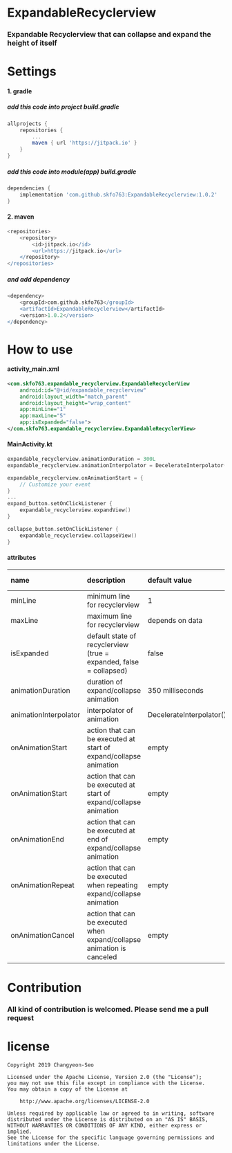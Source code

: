 # ExpandableRecyclerview
### Expandable Recyclerview that can collapse and expand the height of itself


# Settings
#### 1. gradle
##### add this code into project build.gradle
~~~groovy
allprojects {
    repositories {
   		...
   		maven { url 'https://jitpack.io' }
   	}
}
~~~

##### add this code into module(app) build.gradle
~~~groovy
dependencies {
    implementation 'com.github.skfo763:ExpandableRecyclerview:1.0.2'
}
~~~

#### 2. maven
~~~groovy
<repositories>
	<repository>
	    <id>jitpack.io</id>
        <url>https://jitpack.io</url>
	</repository>
</repositories>
~~~
##### and add dependency
~~~groovy
<dependency>	   
	<groupId>com.github.skfo763</groupId>
    <artifactId>ExpandableRecyclerview</artifactId>
	<version>1.0.2</version>
</dependency>
~~~


# How to use
#### activity_main.xml
~~~xml
<com.skfo763.expandable_recyclerview.ExpandableRecyclerView
	android:id="@+id/expandable_recyclerview"        
    android:layout_width="match_parent"
    android:layout_height="wrap_content" 
    app:minLine="1"
    app:maxLine="5"
    app:isExpanded="false">
</com.skfo763.expandable_recyclerview.ExpandableRecyclerView>
 ~~~
 
 
#### MainActivity.kt
~~~kotlin
expandable_recyclerview.animationDuration = 300L
expandable_recyclerview.animationInterpolator = DecelerateInterpolator()

expandable_recyclerview.onAnimationStart = {
    // Customize your event
}
...
expand_button.setOnClickListener {
    expandable_recyclerview.expandView()
}

collapse_button.setOnClickListener {
    expandable_recyclerview.collapseView()
}
~~~

#### attributes
| name | description | default value | available on xml |
|:---------|:-------------------------|:-------|:----------|
| minLine | minimum line for recyclerview | 1 | true |
| maxLine | maximum line for recyclerview | depends on data | true |
| isExpanded | default state of recyclerview (true = expanded, false = collapsed) | false | true |
| animationDuration | duration of expand/collapse animation | 350 milliseconds | false |
| animationInterpolator | interpolator of animation | DecelerateInterpolator() | false |
| onAnimationStart | action that can be executed at start of expand/collapse animation | empty | false | 
| onAnimationStart | action that can be executed at start of expand/collapse animation | empty | false | 
| onAnimationEnd | action that can be executed at end of expand/collapse animation | empty | false | 
| onAnimationRepeat | action that can be executed when repeating expand/collapse animation | empty | false | 
| onAnimationCancel | action that can be executed when expand/collapse animation is canceled | empty | false | 

# Contribution
### All kind of contribution is welcomed. Please send me a pull request


# license
~~~
Copyright 2019 Changyeon-Seo

Licensed under the Apache License, Version 2.0 (the "License");
you may not use this file except in compliance with the License.
You may obtain a copy of the License at

    http://www.apache.org/licenses/LICENSE-2.0

Unless required by applicable law or agreed to in writing, software
distributed under the License is distributed on an "AS IS" BASIS,
WITHOUT WARRANTIES OR CONDITIONS OF ANY KIND, either express or implied.
See the License for the specific language governing permissions and
limitations under the License.
~~~
